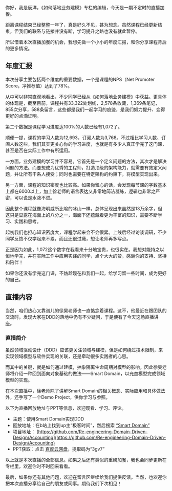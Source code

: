 你好，我是辰洋，《如何落地业务建模》专栏的编辑，今天是一期不定时的直播加餐。

距离课程结束已经整整一年了，真是好久不见，甚为想念。虽然课程已经更新结束，但我们的联系与链接并没有断，学习提升之路也没有就此暂停。

所以借着本次直播加餐的机会，我想先做一个小小的年度汇报，和你分享课程背后的更多情况。

## 年度汇报

本次分享主要包括两个维度的重要数据，一个是课程的NPS（Net Promoter Score，净推荐值）达到了78%。

从中可以非常直观地看出，不少同学已经从《如何落地业务建模》中获益。更具体的体现是，截至目前，课程共有33,322处划线，2,578条收藏，1,369条笔记，855次分享，588条留言，这些都是我们一起学习的痕迹，是我们努力提升、变得更好的点滴证明。

第二个数据是课程学习进度达100%的人数已经有1,072了。

顺便一提，课程的学习人数为12,693，订阅人数为3,768。不过相比学习人数、订阅人数这些，我们其实更关心你的学习进度，也就是有多少人真正学完了这门课，甚至是否在实际工作中有所运用。

一方面，业务建模的学习并不容易。它首先是一个定义问题的方法，其次才是解决问题的方法。而要想成为优秀的工程师，打造顶级的架构能力，就需要有效定义问题，并让所有干系人接受；同时也需要在特定架构的约束下，将模型实现出来。

另一方面，课程的知识密度也比较高。如果你留心的话，会发现每节课的字数基本上都在6000以上，加上徐老师的语言表达又非常地简洁凝练，逻辑也非常之严密，可以说是水泼不进。

因此整个课程就像海明威所比喻的冰山一样，总体呈现出来虽然是13万余字，但这只是显露在海面上的八分之一，海面下还蕴藏着更为丰富的知识，需要不断学习、实践和思考。

起初我们也担心知识密度大，课程学起来会不会很累。上线后经过访谈调研，不少同学反馈不仅学起来不累，而且还很过瘾，想让老师再多写点。

正是因为如此，1,072这个数字在我看来十分地宝贵，也很实在。我想对能持之以恒地学完，并在实际工作中应用实践的同学，点个大大的赞，感谢你的支持、坚持和陪伴！

如果你还没有学完这门课，不妨趁现在和我们一起，给学习留一些时间，成为更好的自己。

## 直播内容

当然，咱们热心又靠谱儿的徐昊老师也一直惦念着课程。这不，他最近在跟团队的交流时，发现大家在DDD的落地中仍有不少疑问，于是便有了今天这场直播讲座。

### 直播简介

虽然领域驱动设计（DDD）应该更关注领域与建模，但是如何绕过技术限制，来实现领域模型与软件实现的关联，还是牵动很多实践者的心思。

而其中的关键，就是如何通过建模，抽象隔离生命周期对模型的影响。因此徐昊老师将介绍一种回到面向对象基础的做法——Smart Domain，以充血模型完成领域模型的实现。

在本次直播中，徐老师除了讲解Smart Domain的相关概念、实际应用和具体做法外，还手写了一个Demo Project，供你学习与参照。

以下为直播回放地址与PPT等信息，欢迎观看、学习、评论。

- 主题：使用Smart Domain实现DDD
- 回放地址：在b站上找到up主“极客时间”，然后搜索 [“Smart Domain”](https://www.bilibili.com/video/BV1QT411J7jh?spm_id_from=333.337.search-card.all.click)
- 项目地址： [https://github.com/Re-engineering-Domain-Driven-Design/Accounting](https://github.com/Re-engineering-Domain-Driven-Design/Accounting)
- PPT获取：点击 [百度云网盘](https://pan.baidu.com/s/1u3WIqlfZ-yOTGp7FwA94HQ?pwd=3gv7)，提取码为“3gv7”

以上就是本次直播的全部信息。如果之后还有类似的重磅加餐，我也会同步更新在专栏里，欢迎你时不时回来看看。

最后，如果你还有其他问题，欢迎在留言区继续给我们提供反馈。当然，也欢迎你把本次直播分享给自己的朋友或同事。期待我们下次相见！